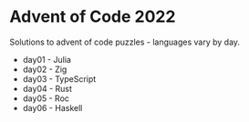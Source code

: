 # Advent of Code 2022

Solutions to advent of code puzzles - languages vary by day.

* day01 - Julia
* day02 - Zig
* day03 - TypeScript
* day04 - Rust
* day05 - Roc
* day06 - Haskell